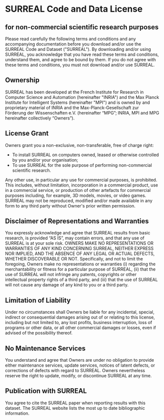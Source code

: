 # SURREAL Code and Data License
## for non-commercial scientific research purposes

Please read carefully the following terms and conditions and any accompanying documentation before you download and/or use the SURREAL Code and Dataset ("SURREAL"). By downloading and/or using SURREAL, you acknowledge that you have read these terms and conditions, understand them, and agree to be bound by them. If you do not agree with these terms and conditions, you must not download and/or use SURREAL.

## Ownership
SURREAL has been developed at the French Institute for Research in Computer Science and Automation (hereinafter "INRIA") and the Max Planck Institute for Intelligent Systems (hereinafter "MPI") and is owned by and proprietary material of INRIA and the Max-Planck-Gesellschaft zur Förderung der Wissenschaften e.V. (hereinafter “MPG”; INRIA, MPI and MPG hereinafter collectively “Owners”).

## License Grant
Owners grant you a non-exclusive, non-transferable, free of charge right:

* To install SURREAL on computers owned, leased or otherwise controlled by you and/or your organisation;
* To use SURREAL for the sole purpose of performing non-commercial scientific research.

Any other use, in particular any use for commercial purposes, is prohibited. This includes, without limitation, incorporation in a commercial product, use in a commercial service, or production of other artefacts for commercial purposes including, for example, 3D models, movies, or video games. SURREAL may not be reproduced, modified and/or made available in any form to any third party without Owner's prior written permission.

## Disclaimer of Representations and Warranties
You expressly acknowledge and agree that SURREAL results from basic research, is provided “AS IS”, may contain errors, and that any use of SURREAL is at your sole risk. OWNERS MAKE NO REPRESENTATIONS OR WARRANTIES OF ANY KIND CONCERNING SURREAL, NEITHER EXPRESS NOR IMPLIED, AND THE ABSENCE OF ANY LEGAL OR ACTUAL DEFECTS, WHETHER DISCOVERABLE OR NOT. Specifically, and not to limit the foregoing, Owners make no representations or warranties (i) regarding the merchantability or fitness for a particular purpose of SURREAL, (ii) that the use of SURREAL will not infringe any patents, copyrights or other intellectual property rights of a third party, and (iii) that the use of SURREAL will not cause any damage of any kind to you or a third party.

## Limitation of Liability
Under no circumstances shall Owners be liable for any incidental, special, indirect or consequential damages arising out of or relating to this license, including but not limited to, any lost profits, business interruption, loss of programs or other data, or all other commercial damages or losses, even if advised of the possibility thereof.

## No Maintenance Services
You understand and agree that Owners are under no obligation to provide either maintenance services, update services, notices of latent defects, or corrections of defects with regard to SURREAL. Owners nevertheless reserve the right to update, modify, or discontinue SURREAL at any time.

## Publication with SURREAL
You agree to cite the SURREAL paper when reporting results with this dataset. The SURREAL website lists the most up to date bibliographic information.